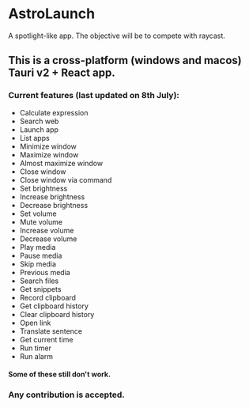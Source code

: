 # AstroLaunch

A spotlight-like app. The objective will be to compete with raycast.
## This is a cross-platform (windows and macos) Tauri v2 + React app.

### Current features (last updated on 8th July):
- Calculate expression
- Search web
- Launch app
- List apps
- Minimize window
- Maximize window
- Almost maximize window
- Close window
- Close window via command
- Set brightness
- Increase brightness
- Decrease brightness
- Set volume
- Mute volume
- Increase volume
- Decrease volume
- Play media
- Pause media
- Skip media
- Previous media
- Search files
- Get snippets
- Record clipboard
- Get clipboard history
- Clear clipboard history
- Open link
- Translate sentence
- Get current time
- Run timer
- Run alarm
#### Some of these still don't work.

### Any contribution is accepted.
